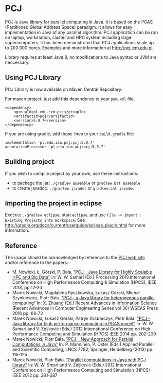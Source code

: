 # PCJ

PCJ is Java library for parallel computing in Java. It is based on the PGAS (Partitioned Global Address Space) paradigm. It allows for easy implementation in Java of any parallel algorithm. PCJ application can be run on laptop, workstation, cluster and HPC system including large supercomputers. It has been demonstrated that PCJ applications scale up to 200&nbsp;000 cores. Examples and more information at <http://pcj.icm.edu.pl>.

Library requires at least Java 8, no modifications to Java syntax or JVM are neccessary.

## Using PCJ Library

PCJ Library is now available on Maven Central Repository.

For maven project, just add this dependency to your `pom.xml` file.

    <dependency>
        <groupId>pl.edu.icm.pcj</groupId>
        <artifactId>pcj</artifactId>
        <version>5.0.7</version>
    </dependency>

If you are using gradle, add those lines to your `build.gradle` file:

    implementation 'pl.edu.icm.pcj:pcj:5.0.7'
    annotationProcessor 'pl.edu.icm.pcj:pcj:5.0.7'


## Building project

If you wish to compile project by your own, use these instructions:

* to package the jar: ```./gradlew assemble```    or  ```gradlew.bat assemble```
* to create javadoc: ```./gradlew javadoc``` or ```gradlew.bat javadoc```


## Importing the project in eclipse

Execute `./gradlew eclipse`, start `eclipse`, and use
`File -> Import : Existing Projects into Workspace`.  See
<http://gradle.org/docs/current/userguide/eclipse_plugin.html> for more
information.


## Reference
The usage should be acknowledged by reference to the [PCJ web site](http://pcj.icm.edu.pl) and/or reference to the papers:
* M. Nowicki, Ł. Górski, P. Bała. ["PCJ – Java Library for Highly Scalable HPC and Big Data"](https://ieeexplore.ieee.org/abstract/document/8514322) In: W. W. Samari (Ed.) Processing 2018 International Conference on High Performance Computing \& Simulation (HPCS), IEEE 2018, pp:12-20
* Marek Nowicki, Magdalena Ryczkowska, Łukasz Górski, Michał Szynkiewicz, Piotr Bała. ["PCJ - a Java library for heterogenous parallel computing"](http://www.wseas.us/e-library/conferences/2016/barcelona/SECEA/SECEA-08.pdf) In: X. Zhuang (Ed.) Recent Advances in Information Science (Recent Advances in Computer Engineering Series vol 36) WSEAS Press 2016 pp. 66-72
* Marek Nowicki, Łukasz Górski, Patryk Grabarczyk, Piotr Bała. ["PCJ - Java library for high performance computing in PGAS model"](https://ieeexplore.ieee.org/abstract/document/6903687/) In: W. W. Samari and V. Zeljkovic (Eds.) 2012 International Conference on High Performance Computing and Simulation (HPCS) IEEE 2014 pp. 202-209
* Marek Nowicki, Piotr Bała. ["PCJ - New Approach for Parallel Computations in Java"](https://link.springer.com/chapter/10.1007/978-3-642-36803-5_8) In: P. Manninen, P. Oster (Eds.) Applied Parallel and Scientific Computing, LNCS 7782, Springer, Heidelberg (2013) pp. 115-125
* Marek Nowicki, Piotr Bała. ["Parallel computations in Java with PCJ library"](https://ieeexplore.ieee.org/abstract/document/6266941/) In: W. W. Smari and V. Zeljkovic (Eds.) 2012 International Conference on High Performance Computing and Simulation (HPCS) IEEE 2012 pp. 381-387
